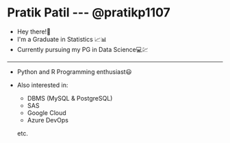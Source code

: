 # Pratik Patil --- @pratikp1107
- Hey there!👋
- I'm a Graduate in Statistics 📈📊
- Currently pursuing my PG in Data Science💻💹
---
- Python and R Programming enthusiast😃
- Also interested in:
  - DBMS (MySQL & PostgreSQL)
  - SAS
  - Google Cloud
  - Azure DevOps
  
  etc.

<!---
pratikp1107/pratikp1107 is a ✨ special ✨ repository because its `README.md` (this file) appears on your GitHub profile.
You can click the Preview link to take a look at your changes.
--->
